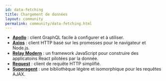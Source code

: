 ```yaml
---
id: data-fetching
title: Chargement de données
layout: community
permalink: community/data-fetching.html
---
```


* **[Apollo](https://www.apollographql.com/docs/react/)** : client GraphQL facile à configurer et à utiliser.
* **[Axios](https://github.com/mzabriskie/axios)** : client HTTP basé sur les promesses pour le navigateur et Node.js.
* **[Relay Modern](https://facebook.github.io/relay/docs/en/new-in-relay-modern.html)** : un framework JavaScript pour construire des applicatoins React pilotées par la donnée.
* **[Request](https://github.com/request/request)** : client de requête HTTP simplifié.
* **[Superagent](https://visionmedia.github.io/superagent/)** : une bibliothèque légère et isomorphique pour les requêtes AJAX.
